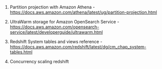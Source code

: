 1. Partition projection with Amazon Athena -  
https://docs.aws.amazon.com/athena/latest/ug/partition-projection.html

2. UltraWarm storage for Amazon OpenSearch Service -  
https://docs.aws.amazon.com/opensearch-service/latest/developerguide/ultrawarm.html

3. Redshift System tables and views reference -  
https://docs.aws.amazon.com/redshift/latest/dg/cm_chap_system-tables.html

4. Concurrency scaling redshift
